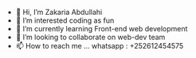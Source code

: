 - 👋 Hi, I’m Zakaria Abdullahi
- 👀 I’m interested coding as fun
- 🌱 I’m currently learning Front-end web development
- 💞️ I’m looking to collaborate on web-dev team
- 📫 How to reach me ... whatsapp : +252612454575

<!---
zakriahabdlla75/zakriahabdlla75 is a ✨ special ✨ repository because its `README.md` (this file) appears on your GitHub profile.
You can click the Preview link to take a look at your changes.
--->

